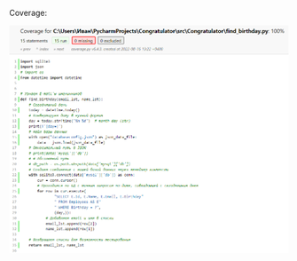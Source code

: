 Coverage:


![](https://github.com/JackSlater777/Congratulator/blob/main/img/coverage_test_find_birthday.png)
